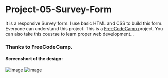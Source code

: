 # Project-05-Survey-Form



It is a responsive Survey form. I use basic HTML and CSS to build this form. Everyone can understand this project. This is a <a href="https://www.freecodecamp.org/learn/2022/responsive-web-design/"> FreeCodeCamp </a> project. You can also take this cousrse to learn proper web development...

### Thanks to FreeCodeCamp.


#### Screenshort of the design: 

![image](https://user-images.githubusercontent.com/75157104/181362302-efcbb051-bd39-43fb-87b3-af3bc39bcf67.png)
![image](https://user-images.githubusercontent.com/75157104/181362409-c262a6c7-0868-47ac-b506-195f0fcd4648.png)


